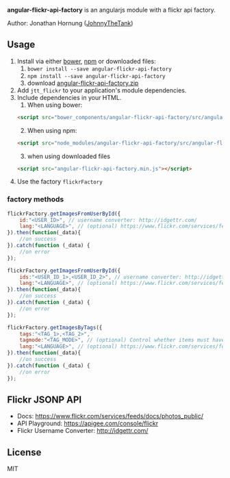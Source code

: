 **angular-flickr-api-factory** is an angularjs module with a flickr api factory.

Author: Jonathan Hornung ([JohnnyTheTank](https://github.com/JohnnyTheTank))

## Usage

1. Install via either [bower](http://bower.io/), [npm](https://www.npmjs.com/) or downloaded files:
    1. `bower install --save angular-flickr-api-factory`
    2. `npm install --save angular-flickr-api-factory`
    3. download [angular-flickr-api-factory.zip](https://github.com/JohnnyTheTank/angular-flickr-api-factory/zipball/master)
2. Add `jtt_flickr` to your application's module dependencies.
3. Include dependencies in your HTML.
    1. When using bower:
    ```html
    <script src="bower_components/angular-flickr-api-factory/src/angular-flickr-api-factory.min.js"></script>
    ```
    2. When using npm:
    ```html
    <script src="node_modules/angular-flickr-api-factory/src/angular-flickr-api-factory.min.js"></script>
    ```
    3. when using downloaded files
    ```html
    <script src="angular-flickr-api-factory.min.js"></script>
    ```
4. Use the factory `flickrFactory`

### factory methods

```js
flickrFactory.getImagesFromUserById({
    id:"<USER_ID>", // username converter: http://idgettr.com/
    lang:"<LANGUAGE>", // (optional) https://www.flickr.com/services/feeds/
}).then(function(_data){
    //on success
}).catch(function (_data) {
    //on error
});
```

```js
flickrFactory.getImagesFromUserById({
    ids:"<USER_ID_1>,<USER_ID_2>", // username converter: http://idgettr.com/
    lang:"<LANGUAGE>", // (optional) https://www.flickr.com/services/feeds/
}).then(function(_data){
    //on success
}).catch(function (_data) {
    //on error
});
```

```js
flickrFactory.getImagesByTags({
    tags:"<TAG_1>,<TAG_2>",
    tagmode:"<TAG_MODE>", // (optional) Control whether items must have ALL the tags (tagmode=all), or ANY (tagmode=any) of the tags. Default is ALL.
    lang:"<LANGUAGE>", // (optional) https://www.flickr.com/services/feeds/
}).then(function(_data){
    //on success
}).catch(function (_data) {
    //on error
});
```

## Flickr JSONP API

* Docs: https://www.flickr.com/services/feeds/docs/photos_public/
* API Playground: https://apigee.com/console/flickr
* Flickr Username Converter: http://idgettr.com/


## License

MIT